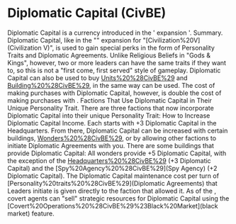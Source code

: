 # Diplomatic Capital (CivBE)

 Diplomatic Capital is a currency introduced in the ' expansion '.
Summary.
 Diplomatic Capital, like in the "" expansion for "[Civilization%20V](Civilization V)", is used to gain special perks in the form of Personality Traits and Diplomatic Agreements. Unlike Religious Beliefs in "Gods &amp; Kings", however, two or more leaders can have the same traits if they want to, so this is not a "first come, first served" style of gameplay. Diplomatic Capital can also be used to buy [Units%20%28CivBE%29](units) and [Building%20%28CivBE%29](buildings), in the same way can be used. The cost of making purchases with Diplomatic Capital, however, is double the cost of making purchases with .
Factions That Use Diplomatic Capital in Their Unique Personality Trait.
There are three factions that now incorporate Diplomatic Capital into their unique Personality Trait:
How to Increase Diplomatic Capital Income.
Each starts with +3 Diplomatic Capital in the Headquarters. From there, Diplomatic Capital can be increased with certain buildings, [Wonders%20%28CivBE%29](wonders), or by allowing other factions to initiate Diplomatic Agreements with you. 
There are some buildings that provide Diplomatic Capital:
All wonders provide +5 Diplomatic Capital, with the exception of the [Headquarters%20%28CivBE%29](Headquarters) (+3 Diplomatic Capital) and the [Spy%20Agency%20%28CivBE%29](Spy Agency) (+2 Diplomatic Capital).
The Diplomatic Capital maintenance cost per turn of [Personality%20traits%20%28CivBE%29](Diplomatic Agreements) that Leaders initiate is given directly to the faction that allowed it.
As of the , covert agents can "sell" strategic resources for Diplomatic Capital using the [Covert%20Operations%20%28CivBE%29%23Black%20Market](black market) feature.